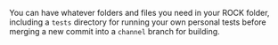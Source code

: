 You can have whatever folders and files you need in your ROCK folder,
including a `tests` directory for running your own personal tests 
before merging a new commit into a `channel` branch for building.